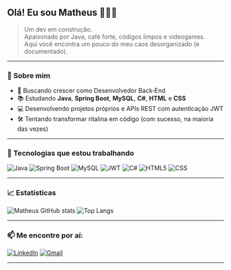 ## Olá! Eu sou Matheus 👨‍💻🖤

> Um dev em construção.  
> Apaixonado por Java, café forte, códigos limpos e videogames.  
> Aqui você encontra um pouco do meu caos desorganizado (e documentado).

---

### 🧠 Sobre mim

- 🎯 Buscando crescer como Desenvolvedor Back‑End
- 📚 Estudando **Java**, **Spring Boot**, **MySQL**, **C#**, **HTML** e **CSS**
- 💻 Desenvolvendo projetos próprios e APIs REST com autenticação JWT
- 🛠️ Tentando transformar ritalina em código (com sucesso, na maioria das vezes)


---

### 🚀 Tecnologias que estou trabalhando

![Java](https://img.shields.io/badge/Java-ED8B00?style=for-the-badge&logo=openjdk&logoColor=white)  ![Spring Boot](https://img.shields.io/badge/Spring_Boot-6DB33F?style=for-the-badge&logo=spring-boot&logoColor=white)  ![MySQL](https://img.shields.io/badge/MySQL-005C84?style=for-the-badge&logo=mysql&logoColor=white)  ![JWT](https://img.shields.io/badge/JWT-000000?style=for-the-badge&logo=JSON%20web%20tokens&logoColor=white)  ![C#](https://img.shields.io/badge/C%23-239120?style=for-the-badge&logo=c-sharp&logoColor=white)  ![HTML5](https://img.shields.io/badge/HTML5-E34F26?style=for-the-badge&logo=html5&logoColor=white)  ![CSS](https://img.shields.io/badge/CSS3-1572B6?style=for-the-badge&logo=css3&logoColor=white)

---

### 📈 Estatísticas

![Matheus GitHub stats](https://github-readme-stats.vercel.app/api?username=Luna15-br&show_icons=true&theme=dark&hide=stars&count_private=true)  ![Top Langs](https://github-readme-stats.vercel.app/api/top-langs/?username=Luna15-br&layout=compact&theme=dark)

---

### 📫 Me encontre por aí:

[![LinkedIn](https://img.shields.io/badge/LinkedIn-0077B5?style=for-the-badge&logo=linkedin&logoColor=white)](https://www.linkedin.com/in/matheus-l-20a42630b/)  [![Gmail](https://img.shields.io/badge/Gmail-D14836?style=for-the-badge&logo=gmail&logoColor=white)](mailto:matheusluna151634@gmail.com)

---
